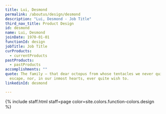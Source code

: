 ```yaml
---
title: Lui, Desmond
permalink: /aboutus/design/desmond
description: "Lui, Desmond - Job Title"
third_nav_title: Product Design
id: desmond
name: Lui, Desmond
joinDate: 1970-01-01
functionId: design
jobTitle: Job Title
curProducts:
  - currentProducts
pastProducts:
  - pastProducts
accomplishments: ""
quote: The family – that dear octopus from whose tentacles we never quite
  escape, nor, in our inmost hearts, ever quite wish to.
linkedinId: desmond

---
```


{% include staff.html staff=page color=site.colors.function-colors.design %}
